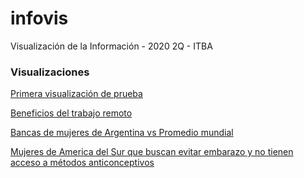 # infovis
Visualización de la Información - 2020 2Q - ITBA

### Visualizaciones
[Primera visualización de prueba](https://manuelrbrizi.github.io/infovis/firstViz.html)

[Beneficios del trabajo remoto](https://manuelrbrizi.github.io/infovis/remoteWork.html)

[Bancas de mujeres de Argentina vs Promedio mundial](https://manuelrbrizi.github.io/infovis/womenInPower.html)

[Mujeres de America del Sur que buscan evitar embarazo y no tienen acceso a métodos anticonceptivos](https://manuelrbrizi.github.io/infovis/womenNoMethod.html)

